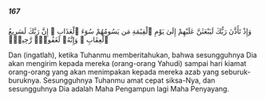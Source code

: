 ##### 167

<span class="ayah">وَإِذْ تَأَذَّنَ رَبُّكَ لَيَبْعَثَنَّ عَلَيْهِمْ إِلَىٰ يَوْمِ ٱلْقِيَٰمَةِ مَن يَسُومُهُمْ سُوٓءَ ٱلْعَذَابِ ۗ إِنَّ رَبَّكَ لَسَرِيعُ ٱلْعِقَابِ ۖ وَإِنَّهُۥ لَغَفُورٌۭ رَّحِيمٌۭ</span>

<span class="ayah_translation">Dan (ingatlah), ketika Tuhanmu memberitahukan, bahwa sesungguhnya Dia akan mengirim kepada mereka (orang-orang Yahudi) sampai hari kiamat orang-orang yang akan menimpakan kepada mereka azab yang seburuk-buruknya. Sesungguhnya Tuhanmu amat cepat siksa-Nya, dan sesungguhnya Dia adalah Maha Pengampun lagi Maha Penyayang.</span>
